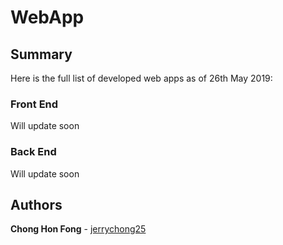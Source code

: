 # WebApp

## Summary

Here is the full list of developed web apps as of 26th May 2019:

### Front End
Will update soon

### Back End
Will update soon

## Authors

**Chong Hon Fong** - [jerrychong25](https://github.com/jerrychong25)
